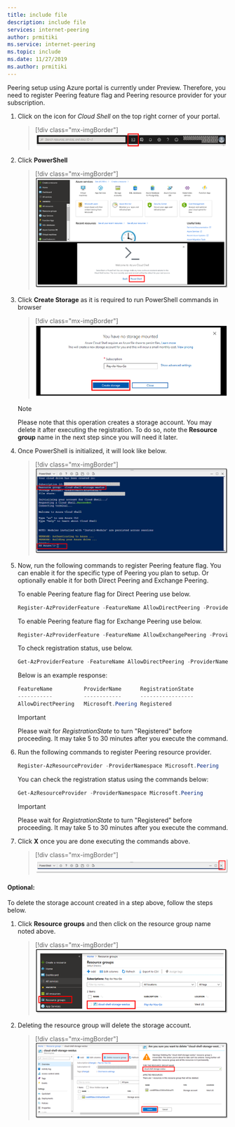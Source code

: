 ```yaml
---
title: include file
description: include file
services: internet-peering
author: prmitiki
ms.service: internet-peering
ms.topic: include
ms.date: 11/27/2019
ms.author: prmitiki
---
```


Peering setup using Azure portal is currently under Preview. Therefore, you need to register Peering feature flag and Peering resource provider for your subscription.

1. Click on the icon for *Cloud Shell* on the top right corner of your portal.

    > [!div class="mx-imgBorder"]
    > ![Open Cloud Shell](../media/cloudshell_open.png)

1. Click **PowerShell**

    > [!div class="mx-imgBorder"]
    > ![Open PowerShell](../media/cloudshell_clickPowerShell.png)

1. Click **Create Storage** as it is required to run PowerShell commands in browser

    > [!div class="mx-imgBorder"]
    > ![Create Storage](../media/cloudshell_createStorage.png)

    > [!NOTE]
    > Please note that this operation creates a storage account. You may delete it after executing the registration. To do so, note the **Resource group** name in the next step since you will need it later.

1. Once PowerShell is initialized, it will look like below.

    > [!div class="mx-imgBorder"]
    > ![Create Storage](../media/cloudshell_initialized.png)

1. Now, run the following commands to register Peering feature flag. You can enable it for the specific type of Peering you plan to setup. Or optionally enable it for both Direct Peering and Exchange Peering.

    To enable Peering feature flag for Direct Peering use below.

     ```powershell
    Register-AzProviderFeature -FeatureName AllowDirectPeering -ProviderNamespace Microsoft.Peering
    ```

    To enable Peering feature flag for Exchange Peering use below.

     ```powershell
    Register-AzProviderFeature -FeatureName AllowExchangePeering -ProviderNamespace Microsoft.Peering
    ```

    To check registration status, use below.

     ```powershell
    Get-AzProviderFeature -FeatureName AllowDirectPeering -ProviderNamespace Microsoft.Peering
    ```

    Below is an example response:

    ```powershell
    FeatureName          ProviderName      RegistrationState
    -----------          ------------      -----------------
    AllowDirectPeering   Microsoft.Peering Registered
    ```

    > [!IMPORTANT]
    > Please wait for *RegistrationState* to turn "Registered" before proceeding. It may take 5 to 30 minutes after you execute the command.

1. Run the following commands to register Peering resource provider.

    ```powershell
    Register-AzResourceProvider -ProviderNamespace Microsoft.Peering
    ```

    You can check the registration status using the commands below:
    ```powershell
    Get-AzResourceProvider -ProviderNamespace Microsoft.Peering
    ```

    > [!IMPORTANT]
    > Please wait for *RegistrationState* to turn "Registered" before proceeding. It may take 5 to 30 minutes after you execute the command.

1. Click **X** once you are done executing the commands above.

    > [!div class="mx-imgBorder"]
    > ![Open PowerShell](../media/cloudshell_closePowerShell.png)

#### Optional:

To delete the storage account created in a step above, follow the steps below.

1. Click **Resource groups** and then click on the resource group name noted above.

    > [!div class="mx-imgBorder"]
    > ![Open Resource group](../media/cloudshell_resourceGroupOpen.png)

1. Deleting the resource group will delete the storage account.

    > [!div class="mx-imgBorder"]
    > ![Delete Resource group](../media/cloudshell_resourceGroupDelete.png)

